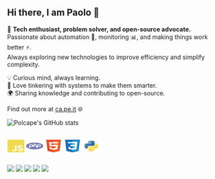 ## Hi there, I am Paolo 👋

🚀 **Tech enthusiast, problem solver, and open-source advocate.**  
Passionate about automation 🤖, monitoring 📊, and making things work better ⚡.  
Always exploring new technologies to improve efficiency and simplify complexity.  

💡 Curious mind, always learning.  
🔧 Love tinkering with systems to make them smarter.  
🌍 Sharing knowledge and contributing to open-source.  

Find out more at [ca.pe.it](https://www.ca.pe.it/?utm_source=github) 🌐  

![Polcape's GitHub stats](https://github-readme-stats.vercel.app/api?username=polcape&show_icons=true&theme=transparent)

<div style="display: inline_block"><br>
  <img align="center" alt="Rafa-Js" height="30" width="40" src="https://raw.githubusercontent.com/devicons/devicon/master/icons/javascript/javascript-plain.svg">
  <img align="center" alt="Rafa-Ts" height="30" width="40" src="https://raw.githubusercontent.com/devicons/devicon/master/icons/php/php-plain.svg">
  <img align="center" alt="Rafa-HTML" height="30" width="40" src="https://raw.githubusercontent.com/devicons/devicon/master/icons/html5/html5-original.svg">
  <img align="center" alt="Rafa-CSS" height="30" width="40" src="https://raw.githubusercontent.com/devicons/devicon/master/icons/css3/css3-original.svg">
  <img align="center" alt="Rafa-Python" height="30" width="40" src="https://raw.githubusercontent.com/devicons/devicon/master/icons/python/python-original.svg">
</div>
  
  ##
 
<div> 
  <a href="https://instagram.com/polcape" target="_blank"><img src="https://img.shields.io/badge/-Instagram-%23E4405F?style=for-the-badge&logo=instagram&logoColor=white" target="_blank"></a>
  <a href = "mailto:cape88@gmail.com"><img src="https://img.shields.io/badge/-Gmail-%23333?style=for-the-badge&logo=gmail&logoColor=white" target="_blank"></a>
  <a href="https://www.linkedin.com/in/polcape" target="_blank"><img src="https://img.shields.io/badge/-LinkedIn-%230077B5?style=for-the-badge&logo=linkedin&logoColor=white" target="_blank"></a> 
  <a href="https://www.facebook.com/polcape/" target="_blank"><img src="https://img.shields.io/badge/Facebook-3D82ED?style=for-the-badge&logo=facebook&logoColor=white" target="_blank"></a> 
  <a href="https://t.me/polcape" target="_blank"><img src="https://img.shields.io/badge/Telegram-2CA5E0?style=for-the-badge&logo=telegram&logoColor=white" target="_blank"></a> 
  
</div>
